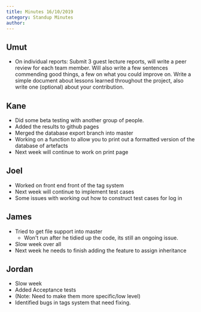 ```yaml
---
title: Minutes 16/10/2019
category: Standup Minutes
author: 
---
```


## Umut

- On individual reports: Submit 3 guest lecture reports, will write a peer review for each team member. Will also write a few sentences commending good things, a few on what you could improve on. Write a simple document about lessons learned throughout the project, also write one (optional) about your contribution.

## Kane

- Did some beta testing with another group of people.
- Added the results to github pages
- Merged the database export branch into master
- Working on a function to allow you to print out a formatted version of the database of artefacts
- Next week will continue to work on print page

## Joel

- Worked on front end front of the tag system
- Next week will continue to implement test cases
- Some issues with working out how to construct test cases for log in

## James

- Tried to get file support into master
  - Won't run after he tidied up the code, its still an ongoing issue.
- Slow week over all
- Next week he needs to finish adding the feature to assign inheritance

## Jordan

- Slow week
- Added Acceptance tests
- (Note: Need to make them more specific/low level)
- Identified bugs in tags system that need fixing.
